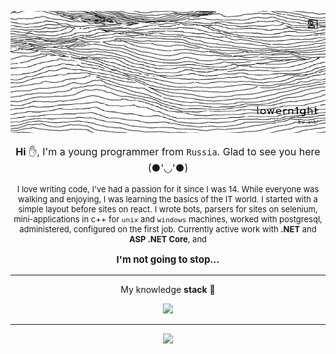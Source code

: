 ﻿<p align="center">
<img src="resources/banner_fnl.png" alt="banner">
</p>

<p align="center" style="font-size: 16px">
<strong>Hi</strong> ✋, I'm a young programmer from <code>Russia</code>. Glad to see you here (●'◡'●)
</p>

<p align="center" style="align-content: center; font-size: 13px">
I love writing code, I've had a passion for it since I was 14.
While everyone was walking and enjoying, I was learning the basics of the IT world.
I started with a simple layout before sites on react.
I wrote bots, parsers for sites on selenium, 
mini-applications in c++ for <code>unix</code> and <code>windows</code> machines,
worked with postgresql, administered, configured on the first job. 
Currently active work with <strong>.NET</strong> and <strong>ASP .NET Core</strong>,
and
</p>

<p align="center", style="font-size: 15px">
<strong>I'm not going to stop...</strong>
</p>

---

<p align="center" style="font-size: 14px">My knowledge <strong>stack</strong> 🧠</p>

<p align="center">
  <a href="https://skillicons.dev">
    <img src="https://skillicons.dev/icons?i=git,cs,dotnet,cpp,cmake,html,css,bootstrap,react,ts,js,postgresql,redis" />
  </a>
</p>

---

<p align="center">
<img src="https://github-profile-trophy.vercel.app/?username=lowern1ght">
</p>



